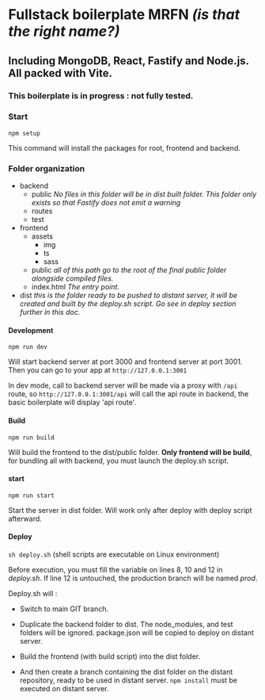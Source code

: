 # Fullstack boilerplate MRFN *(is that the right name?)*

## Including MongoDB, React, Fastify and Node.js. All packed with Vite.

### This boilerplate is in progress : not fully tested.

### Start

`npm setup`

This command will install the packages for root, frontend and backend.

### Folder organization

- backend
    - public *No files in this folder will be in *dist* built folder. This folder only exists so that Fastify does not emit a warning*
    - routes
    - test
- frontend
    - assets
        - img
        - ts
        - sass
    - public *all of this path go to the root of the final public folder alongside compiled files.*
  - index.html *The entry point.*
- dist *this is the folder ready to be pushed to distant server, it will be created and built by the deploy.sh script. Go see in deploy section further in this doc.*

#### Development
`npm run dev`

Will start backend server at port 3000 and frontend server at port 3001.
Then you can go to your app at `http://127.0.0.1:3001`

In dev mode, call to backend server will be made via a proxy with `/api` route, so `http://127.0.0.1:3001/api` will call the api route in backend, the basic boilerplate will display 'api route'.

#### Build
`npm run build`

Will build the frontend to the dist/public folder. **Only frontend will be build**, for bundling all with backend, you must launch the deploy.sh script.

#### start
`npm run start`

Start the server in dist folder. Will work only after deploy with deploy script afterward.

#### Deploy
`sh deploy.sh` (shell scripts are executable on Linux environment)

Before execution, you must fill the variable on lines 8, 10 and 12 in *deploy.sh*. If line 12 is untouched, the production branch will be named *prod*.

Deploy.sh will :
- Switch to main GIT branch.

- Duplicate the backend folder to dist. The node_modules, and test folders will be ignored. package.json will be copied to deploy on distant server.

- Build the frontend (with build script) into the dist folder.

- And then create a branch containing the dist folder on the distant repository, ready to be used in distant server. `npm install` must be executed on distant server.
